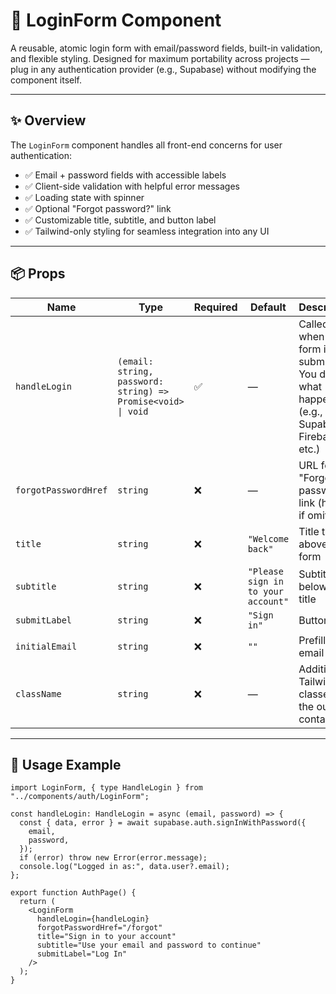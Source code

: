 # 🧱 LoginForm Component

A reusable, atomic login form with email/password fields, built-in validation, and flexible styling. Designed for maximum portability across projects — plug in any authentication provider (e.g., Supabase) without modifying the component itself.

---

## ✨ Overview

The `LoginForm` component handles all front-end concerns for user authentication:

- ✅ Email + password fields with accessible labels
- ✅ Client-side validation with helpful error messages
- ✅ Loading state with spinner
- ✅ Optional "Forgot password?" link
- ✅ Customizable title, subtitle, and button label
- ✅ Tailwind-only styling for seamless integration into any UI

---

## 📦 Props

| Name                 | Type                                                         | Required | Default                            | Description                                                                                      |
| -------------------- | ------------------------------------------------------------ | -------- | ---------------------------------- | ------------------------------------------------------------------------------------------------ |
| `handleLogin`        | `(email: string, password: string) => Promise<void> \| void` | ✅       | —                                  | Called when the form is submitted. You define what happens (e.g., call Supabase, Firebase, etc.) |
| `forgotPasswordHref` | `string`                                                     | ❌       | —                                  | URL for the "Forgot password?" link (hidden if omitted)                                          |
| `title`              | `string`                                                     | ❌       | `"Welcome back"`                   | Title text above the form                                                                        |
| `subtitle`           | `string`                                                     | ❌       | `"Please sign in to your account"` | Subtitle text below the title                                                                    |
| `submitLabel`        | `string`                                                     | ❌       | `"Sign in"`                        | Button text                                                                                      |
| `initialEmail`       | `string`                                                     | ❌       | `""`                               | Prefilled email value                                                                            |
| `className`          | `string`                                                     | ❌       | —                                  | Additional Tailwind classes for the outer container                                              |

---

## 🧪 Usage Example

```tsx
import LoginForm, { type HandleLogin } from "../components/auth/LoginForm";

const handleLogin: HandleLogin = async (email, password) => {
  const { data, error } = await supabase.auth.signInWithPassword({
    email,
    password,
  });
  if (error) throw new Error(error.message);
  console.log("Logged in as:", data.user?.email);
};

export function AuthPage() {
  return (
    <LoginForm
      handleLogin={handleLogin}
      forgotPasswordHref="/forgot"
      title="Sign in to your account"
      subtitle="Use your email and password to continue"
      submitLabel="Log In"
    />
  );
}
```
